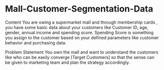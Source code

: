 # Mall-Customer-Segmentation-Data
Content
You are owing a supermarket mall and through membership cards , you have some basic data about your customers like Customer ID, age, gender, annual income and spending score.
Spending Score is something you assign to the customer based on your defined parameters like customer behavior and purchasing data.

Problem Statement
You own the mall and want to understand the customers like who can be easily converge [Target Customers] so that the sense can be given to marketing team and plan the strategy accordingly.

